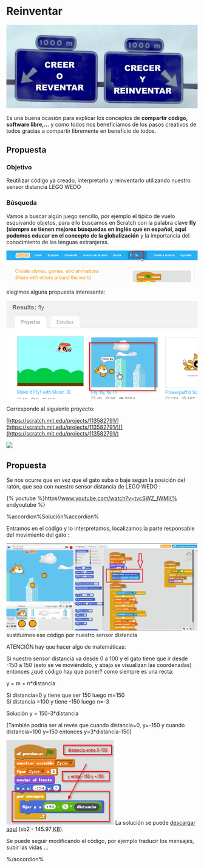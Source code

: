 
# Reinventar

![](img/reinventar.png)

Es una buena ocasión para explicar los conceptos de **compartir código, software libre,...** y como todos nos beneficiamos de los pasos creativos de todos gracias a compartir libremente en beneficio de todos.

## Propuesta

### Objetivo

Reutilizar código ya creado, interpretarlo y reinventarlo utilizando nuestro sensor distancia LEGO WEDO

### Búsqueda

Vamos a buscar algún juego sencillo, por ejemplo el típico de vuelo esquivando objetos, para ello buscamos en Scratch con la palabra clave **fly** **(siempre se tienen mejores búsquedas en inglés que en español, aquí podemos educar en el concepto de la globalización** y la importancia del conocimiento de las lenguas extranjeras.

![](img/fly3.png)

elegimos alguna propuesta interesante:

![](img/fly4.png)

Corresponde al siguiente proyecto:

[https://scratch.mit.edu/projects/113582791/](https://scratch.mit.edu/projects/113582791/)[](https://scratch.mit.edu/projects/113582791/)

[![](/assets/Selección_040.png)](https://scratch.mit.edu/projects/113582791/)
## Propuesta
Se nos ocurre que en vez que el gato suba o baje según la posición del ratón, que sea con nuestro sensor distancia de LEGO WEDO :

{% youtube %}https//www.youtube.com/watch?v=tvcSWZ_IWMI{% endyoutube %}


%accordion%Solución%accordion%

Entramos en el código y lo interpretamos, localizamos la parte responsable del movimiento del gato :

![](img/fly.png)
sustituimos ese código por nuestro sensor distancia

ATENCIÓN hay que hacer algo de matemáticas:

Si nuestro sensor distancia va desde 0 a 100 y el gato tiene que ir desde -150 a 150 (esto se ve moviéndolo, y abajo se visualizan las coordenadas) entonces ¿qué código hay que poner? como siempre es una recta:

y = m + n*distancia

Si distancia=0 y tiene que ser 150 luego m=150<br />Si distancia =100 y tiene -150 luego n=-3

Solución y = 150-3*distancia

(También podría ser al revés que cuando distancia=0, y=-150 y cuando distancia=100 y=150 entonces y=3*distancia-150)

![](img/fly2.png)
La solución se puede [descargar aquí](http://aularagon.catedu.es/materialesaularagon2013/LegoWedo/M3/fly.sb2) (sb2 - 145.97 <abbr lang="en" title="KiloBytes">KB</abbr>).

Se puede seguir modificando el código, por ejemplo traducir los mensajes, subir las vidas ...

%/accordion%



